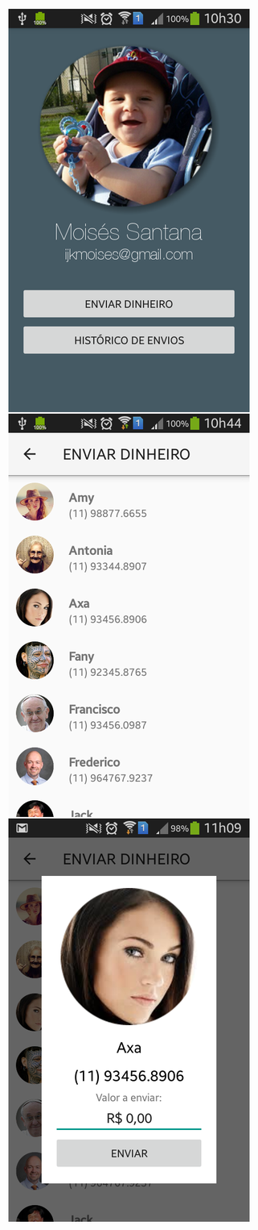 ![Alt text](https://github.com/molabss/ProcessoNeon/blob/master/app/src/main/assets/Screenshot_2016-08-08-10-30-43.png "Samuel")
![Alt text](https://github.com/molabss/ProcessoNeon/blob/master/app/src/main/assets/Screenshot_2016-08-08-10-44-14.png "Enviar Dinheiro")
![Alt text](https://github.com/molabss/ProcessoNeon/blob/master/app/src/main/assets/Screenshot_2016-08-08-11-09-57.png "Contato")
